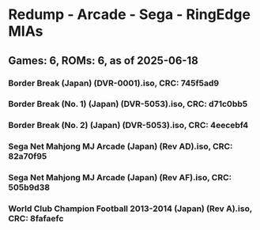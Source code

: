# Redump - Arcade - Sega - RingEdge MIAs
## Games: 6, ROMs: 6, as of 2025-06-18

### Border Break (Japan) (DVR-0001).iso, CRC: 745f5ad9
### Border Break (No. 1) (Japan) (DVR-5053).iso, CRC: d71c0bb5
### Border Break (No. 2) (Japan) (DVR-5053).iso, CRC: 4eecebf4
### Sega Net Mahjong MJ Arcade (Japan) (Rev AD).iso, CRC: 82a70f95
### Sega Net Mahjong MJ Arcade (Japan) (Rev AF).iso, CRC: 505b9d38
### World Club Champion Football 2013-2014 (Japan) (Rev A).iso, CRC: 8fafaefc
